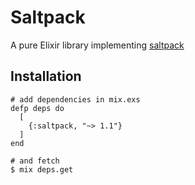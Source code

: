 # Saltpack

A pure Elixir library implementing [saltpack](https://saltpack.org/)

## Installation

```
# add dependencies in mix.exs
defp deps do
  [
    {:saltpack, "~> 1.1"}
  ]
end

# and fetch
$ mix deps.get
```
